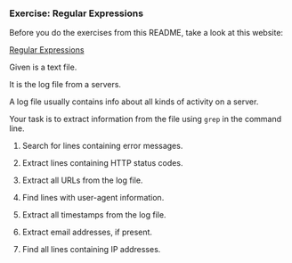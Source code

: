 ### Exercise: Regular Expressions

Before you do the exercises from this README, take a look at this website:

[Regular Expressions](https://regexone.com)

Given is a text file.

It is the log file from a servers.

A log file usually contains info about all kinds of activity on a server.

Your task is to extract information from the file using `grep` in the command line.

1. Search for lines containing error messages.

2. Extract lines containing HTTP status codes.

3. Extract all URLs from the log file.

4. Find lines with user-agent information.

5. Extract all timestamps from the log file.

6. Extract email addresses, if present.

7. Find all lines containing IP addresses.
